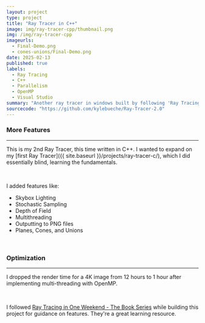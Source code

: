 ```yaml
---
layout: project
type: project
title: "Ray Tracer in C++"
image: img/ray-tracer-cpp/thumbnail.png
img: /img/ray-tracer-cpp
imageurls:
  - Final-Demo.png
  - cones-unions/Final-Demo.png
date: 2025-02-13
published: true
labels:
  - Ray Tracing
  - C++
  - Parallelism
  - OpenMP
  - Visual Studio
summary: "Another ray tracer in windows built by following 'Ray Tracing in One Weekend.'"
sourcecode: "https://github.com/kylebueche/Ray-Tracer-2.0"
---
```


### More Features

<hr>

This is my 2nd Ray Tracer, this time written in C++. I wanted to expand on my [first Ray Tracer]({{ site.baseurl }}/projects/ray-tracer-c/), which I did essentially blind, learning the fundamentals.

<br>

I added features like:
- Skybox Lighting
- Stochastic Sampling
- Depth of Field
- Multithreading
- Outputting to PNG files
- Planes, Cones, and Unions

<br>

### Optimization

<hr>

I dropped the render time for a 4K image from 12 hours to 1 hour after implementing multi-threading with OpenMP.

<br>

I followed [Ray Tracing in One Weekend - The Book Series](https://raytracing.github.io/) while building this project for guidance on features. They're a great learning resource.
